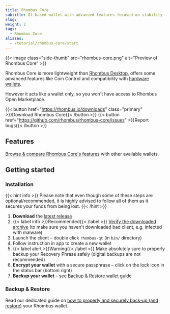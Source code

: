 ```yaml
---
title: Rhombus Core
subtitle: Qt-based wallet with advanced features focused on stability
slug:
weight: 2
tags:
  - Rhombus Core
aliases:
  - /tutorial/rhombus-core/start
---
```


{{< image class="side-thumb" src="rhombus-core.png" alt="Preview of Rhombus Core" >}}

Rhombus Core is more lightweight than [Rhombus Desktop](/tutorial/wallets/rhombus-desktop/), offers some advanced features like Coin Control and compatibility with [hardware wallets](/learn/wallets/hardware/).

However it acts like a wallet only, so you won't have access to Rhombus Open Marketplace.


{{< button href="https://rhombus.io/downloads" class="primary" >}}Download Rhombus Core{{< /button >}}
{{< button href="https://github.com/rhombus/rhombus-core/issues" >}}Report bugs{{< /button >}}


## Features

[Browse & compare Rhombus Core's features](/learn/wallets/overview/#comparison) with other available wallets.


## Getting started

### Installation

{{< hint info >}}
Please note that even though some of these steps are optional/recommended, it is highly advised to follow all of them as it secures your funds from being lost.
{{< /hint >}}

  1. **Download** the [latest release](https://github.com/rhombus/rhombus-core/releases/latest)
  2. {{< label info >}}Recommended{{< /label >}} [Verify the downloaded archive](/tutorial/security/verify-downloads/) (to make sure you haven't downloaded bad client, e.g. infected with malware)
  3. Launch the client – double click `rhombus-qt` (in `bin/` directory)
  4. Follow instruction in app to create a new wallet
  5. {{< label alert >}}Warning{{< /label >}} Make absolutely sure to properly backup your Recovery Phrase safely (digital backups are not recommended)
  6. **Encrypt your wallet** with a secure passphrase – click on the lock icon in the status bar (bottom right)
  7. **Backup your wallet** – see [Backup & Restore wallet](/tutorial/security/backup-restore-wallet/) guide


### Backup & Restore

Read our dedicated guide on [how to properly and securely back-up (and restore)](/tutorial/security/backup-restore-wallet/) your Rhombus wallet.